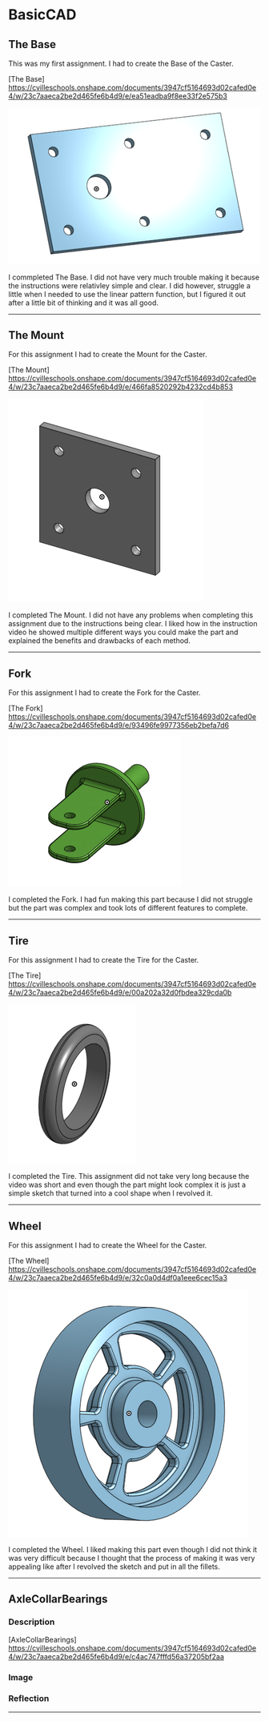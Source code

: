 # BasicCAD

## The Base

This was my first assignment. I had to create the Base of the Caster.

[The Base]
https://cvilleschools.onshape.com/documents/3947cf5164693d02cafed0e4/w/23c7aaeca2be2d465fe6b4d9/e/ea51eadba9f8ee33f2e575b3

![TheBase](Images/TheBase.png)

I commpleted The Base. I did not have very much trouble making it because the instructions were relativley simple and clear. I did however, struggle a little when I needed to use the linear pattern function, but I figured it out after a little bit of thinking and it was all good.

---


## The Mount

For this assignment I had to create the Mount for the Caster.

[The Mount]
https://cvilleschools.onshape.com/documents/3947cf5164693d02cafed0e4/w/23c7aaeca2be2d465fe6b4d9/e/466fa8520292b4232cd4b853

![TheMount](Images/TheMount.png)

I completed The Mount. I did not have any problems when completing this assignment due to the instructions being clear.  I liked how in the instruction video he showed multiple different ways you could make the part and explained the benefits and drawbacks of each method.

---


## Fork

For this assignment I had to create the Fork for the Caster.

[The Fork]
https://cvilleschools.onshape.com/documents/3947cf5164693d02cafed0e4/w/23c7aaeca2be2d465fe6b4d9/e/93496fe9977356eb2befa7d6

![TheFork](Images/TheFork.png)


I completed the Fork. I had fun making this part because I did not struggle but the part was complex and took lots of different features to complete.

---


## Tire

For this assignment I had to create the Tire for the Caster.

[The Tire]
https://cvilleschools.onshape.com/documents/3947cf5164693d02cafed0e4/w/23c7aaeca2be2d465fe6b4d9/e/00a202a32d0fbdea329cda0b

![TheTire](Images/TheTire.png)


I completed the Tire. This assignment did not take very long because the video was short and even though the part might look complex it is just a simple sketch that turned into a cool shape when I revolved it.

---


## Wheel

For this assignment I had to create the Wheel for the Caster.

[The Wheel]
https://cvilleschools.onshape.com/documents/3947cf5164693d02cafed0e4/w/23c7aaeca2be2d465fe6b4d9/e/32c0a0d4df0a1eee6cec15a3

![TheWheel](Images/TheWheel.png)

I completed the Wheel. I liked making this part even though I did not think it was very difficult because I thought that the process of making it was very appealing like after I revolved the sketch and put in all the fillets.

---


## AxleCollarBearings

### Description

[AxleCollarBearings]
https://cvilleschools.onshape.com/documents/3947cf5164693d02cafed0e4/w/23c7aaeca2be2d465fe6b4d9/e/c4ac747fffd56a37205bf2aa

### Image

### Reflection

---
